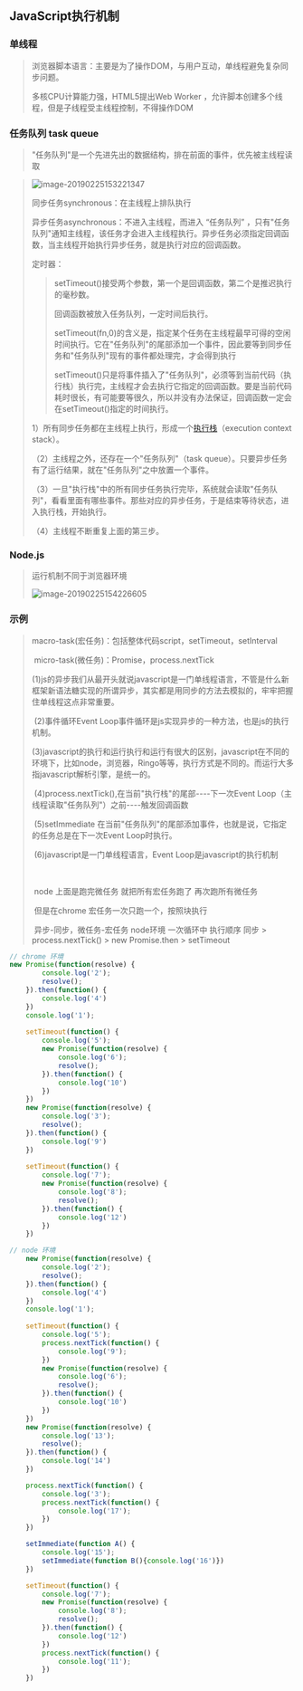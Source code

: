 ## JavaScript执行机制

### 单线程

> 浏览器脚本语言：主要是为了操作DOM，与用户互动，单线程避免复杂同步问题。
>
> 多核CPU计算能力强，HTML5提出Web Worker ，允许脚本创建多个线程，但是子线程受主线程控制，不得操作DOM

### 任务队列 task queue

> "任务队列"是一个先进先出的数据结构，排在前面的事件，优先被主线程读取

> ![image-20190225153221347](/var/folders/8q/krr78b1n39981d7_79snf3gw0000gn/T/abnerworks.Typora/image-20190225153221347.png)
>
> 同步任务synchronous：在主线程上排队执行
>
> 异步任务asynchronous：不进入主线程，而进入 “任务队列” ，只有"任务队列"通知主线程，该任务才会进入主线程执行。异步任务必须指定回调函数，当主线程开始执行异步任务，就是执行对应的回调函数。
>
> 定时器：
>
> > setTimeout()接受两个参数，第一个是回调函数，第二个是推迟执行的毫秒数。
> >
> > 回调函数被放入任务队列，一定时间后执行。
> >
> > setTimeout(fn,0)的含义是，指定某个任务在主线程最早可得的空闲时间执行。它在"任务队列"的尾部添加一个事件，因此要等到同步任务和"任务队列"现有的事件都处理完，才会得到执行
> >
> > setTimeout()只是将事件插入了"任务队列"，必须等到当前代码（执行栈）执行完，主线程才会去执行它指定的回调函数。要是当前代码耗时很长，有可能要等很久，所以并没有办法保证，回调函数一定会在setTimeout()指定的时间执行。
>
> 1）所有同步任务都在主线程上执行，形成一个[执行栈](http://www.ruanyifeng.com/blog/2013/11/stack.html)（execution context stack）。
>
> （2）主线程之外，还存在一个"任务队列"（task queue）。只要异步任务有了运行结果，就在"任务队列"之中放置一个事件。
>
> （3）一旦"执行栈"中的所有同步任务执行完毕，系统就会读取"任务队列"，看看里面有哪些事件。那些对应的异步任务，于是结束等待状态，进入执行栈，开始执行。
>
> （4）主线程不断重复上面的第三步。

### Node.js 

> 运行机制不同于浏览器环境
>
> ![image-20190225154226605](/var/folders/8q/krr78b1n39981d7_79snf3gw0000gn/T/abnerworks.Typora/image-20190225154226605.png)

### 示例

> macro-task(宏任务)：包括整体代码script，setTimeout，setInterval
>
> ​    micro-task(微任务)：Promise，process.nextTick
>
> ​    (1)js的异步我们从最开头就说javascript是一门单线程语言，不管是什么新框架新语法糖实现的所谓异步，其实都是用同步的方法去模拟的，牢牢把握住单线程这点非常重要。
>
> ​    (2)事件循环Event Loop事件循环是js实现异步的一种方法，也是js的执行机制。
>
> ​    (3)javascript的执行和运行执行和运行有很大的区别，javascript在不同的环境下，比如node，浏览器，Ringo等等，执行方式是不同的。而运行大多指javascript解析引擎，是统一的。
>
> ​    (4)process.nextTick(),在当前"执行栈"的尾部----下一次Event Loop（主线程读取"任务队列"）之前----触发回调函数
>
> ​    (5)setImmediate 在当前"任务队列"的尾部添加事件，也就是说，它指定的任务总是在下一次Event Loop时执行。
>
> ​    (6)javascript是一门单线程语言，Event Loop是javascript的执行机制
>
> ​    
>
> ​    node 上面是跑完微任务 就把所有宏任务跑了 再次跑所有微任务
>
> ​    但是在chrome 宏任务一次只跑一个，按照块执行
>
> ​    异步-同步，微任务-宏任务 node环境 一次循环中 执行顺序 同步 > process.nextTick() > new Promise.then > setTimeout

```javascript
// chrome 环境
new Promise(function(resolve) { 
		console.log('2'); 
		resolve(); 
	}).then(function() { 
		console.log('4') 
	}) 
	console.log('1'); 
 
	setTimeout(function() { 
		console.log('5'); 
		new Promise(function(resolve) { 
			console.log('6'); 
			resolve(); 
		}).then(function() { 
			console.log('10') 
		}) 
	})  
	new Promise(function(resolve) { 
		console.log('3'); 
		resolve(); 
	}).then(function() { 
		console.log('9') 
	}) 
	
	setTimeout(function() { 
		console.log('7'); 
		new Promise(function(resolve) { 
			console.log('8'); 
			resolve(); 
		}).then(function() { 
			console.log('12') 
		}) 
    }) 
```

```javascript
// node 环境
    new Promise(function(resolve) { 
		console.log('2'); 
		resolve(); 
	}).then(function() { 
		console.log('4') 
	}) 
	console.log('1'); 
 
	setTimeout(function() { 
		console.log('5'); 
		process.nextTick(function() { 
			console.log('9'); 
		}) 
		new Promise(function(resolve) { 
			console.log('6'); 
			resolve(); 
		}).then(function() { 
			console.log('10') 
		}) 
	})  
	new Promise(function(resolve) { 
		console.log('13'); 
		resolve(); 
	}).then(function() { 
		console.log('14') 
	}) 

	process.nextTick(function() { 
		console.log('3'); 
		process.nextTick(function() {
			console.log('17');
		})
	})

	setImmediate(function A() {
		console.log('15');
		setImmediate(function B(){console.log('16')})
	})

	setTimeout(function() { 
		console.log('7'); 
		new Promise(function(resolve) { 
			console.log('8'); 
			resolve(); 
		}).then(function() { 
			console.log('12') 
		})
		process.nextTick(function() { 
			console.log('11'); 
		}) 
    }) 

```